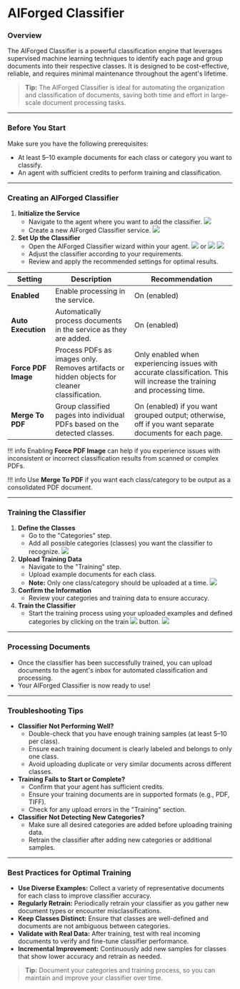# AIForged Classifier

### Overview

The AIForged Classifier is a powerful classification engine that leverages supervised machine learning techniques to identify each page and group documents into their respective classes. It is designed to be cost-effective, reliable, and requires minimal maintenance throughout the agent's lifetime.

> **Tip:** The AIForged Classifier is ideal for automating the organization and classification of documents, saving both time and effort in large-scale document processing tasks.

***

### Before You Start

Make sure you have the following prerequisites:

* At least 5–10 example documents for each class or category you want to classify.
* An agent with sufficient credits to perform training and classification.

***

### Creating an AIForged Classifier

1. **Initialize the Service**
   * Navigate to the agent where you want to add the classifier.
     ![](../../assets/image%20%284%29%20%281%29%20%281%29%20%281%29.png)
   * Create a new AIForged Classifier service.
     ![](../../assets/image%20%285%29%20%281%29%20%281%29%20%281%29.png)
2. **Set Up the Classifier**
   * Open the AIForged Classifier wizard within your agent.
     ![](../../assets/image%20%286%29%20%281%29%20%281%29%20%281%29.png) or ![](../../assets/image%20%289%29%20%281%29%20%281%29%20%281%29.png)
     ![](../../assets/image%20%288%29%20%281%29%20%281%29%20%281%29.png)
   * Adjust the classifier according to your requirements.
   * Review and apply the recommended settings for optimal results.

| **Setting**         | **Description**                                                                              | **Recommendation**                                                                                                       |
| ------------------- | -------------------------------------------------------------------------------------------- | ------------------------------------------------------------------------------------------------------------------------ |
| **Enabled**         | Enable processing in the service.                                                            | On (enabled)                                                                                                             |
| **Auto Execution**  | Automatically process documents in the service as they are added.                            | On (enabled)                                                                                                             |
| **Force PDF Image** | Process PDFs as images only. Removes artifacts or hidden objects for cleaner classification. | Only enabled when experiencing issues with accurate classification. This will increase the training and processing time. |
| **Merge To PDF**    | Group classified pages into individual PDFs based on the detected classes.                   | On (enabled) if you want grouped output; otherwise, off if you want separate documents for each page.                    |

!!! info
    Enabling **Force PDF Image** can help if you experience issues with inconsistent or incorrect classification results from scanned or complex PDFs.

!!! info
    Use **Merge To PDF** if you want each class/category to be output as a consolidated PDF document.

***

### Training the Classifier

1. **Define the Classes**
   * Go to the "Categories" step.
   * Add all possible categories (classes) you want the classifier to recognize.
     ![](../../assets/image%20%2810%29%20%281%29%20%281%29%20%281%29.png)
2. **Upload Training Data**
   * Navigate to the "Training" step.
   * Upload example documents for each class.
   * **Note:** Only one class/category should be uploaded at a time.
     ![](../../assets/image%20%2811%29%20%281%29%20%281%29%20%281%29.png)
3. **Confirm the Information**
   * Review your categories and training data to ensure accuracy.
4. **Train the Classifier**
   * Start the training process using your uploaded examples and defined categories by clicking on the train ![](../../assets/image%20%2813%29%20%281%29%20%281%29%20%281%29.png) button.
     ![](../../assets/image%20%2812%29%20%281%29%20%281%29%20%281%29.png)

***

### Processing Documents

* Once the classifier has been successfully trained, you can upload documents to the agent's inbox for automated classification and processing.
* Your AIForged Classifier is now ready to use!

***

### Troubleshooting Tips

* **Classifier Not Performing Well?**
  * Double-check that you have enough training samples (at least 5–10 per class).
  * Ensure each training document is clearly labeled and belongs to only one class.
  * Avoid uploading duplicate or very similar documents across different classes.
* **Training Fails to Start or Complete?**
  * Confirm that your agent has sufficient credits.
  * Ensure your training documents are in supported formats (e.g., PDF, TIFF).
  * Check for any upload errors in the "Training" section.
* **Classifier Not Detecting New Categories?**
  * Make sure all desired categories are added before uploading training data.
  * Retrain the classifier after adding new categories or additional samples.

***

### Best Practices for Optimal Training

* **Use Diverse Examples:**
  Collect a variety of representative documents for each class to improve classifier accuracy.
* **Regularly Retrain:**
  Periodically retrain your classifier as you gather new document types or encounter misclassifications.
* **Keep Classes Distinct:**
  Ensure that classes are well-defined and documents are not ambiguous between categories.
* **Validate with Real Data:**
  After training, test with real incoming documents to verify and fine-tune classifier performance.
* **Incremental Improvement:**
  Continuously add new samples for classes that show lower accuracy and retrain as needed.

> **Tip:** Document your categories and training process, so you can maintain and improve your classifier over time.




